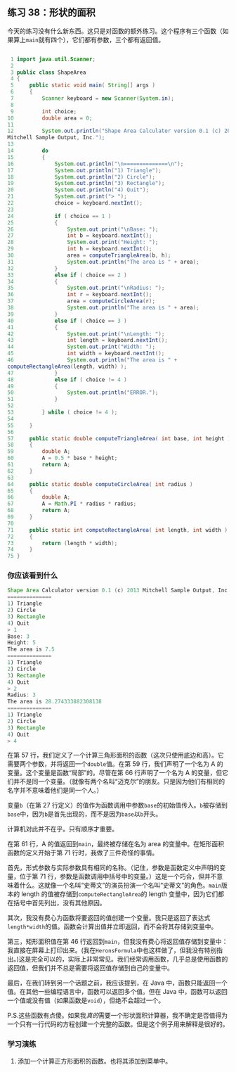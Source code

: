 ## 练习 38：形状的面积

今天的练习没有什么新东西。这只是对函数的额外练习。这个程序有三个函数（如果算上`main`就有四个），它们都有参数，三个都有返回值。

```java

 1 import java.util.Scanner;
 2 
 3 public class ShapeArea
 4 {
 5     public static void main( String[] args )
 6     {
 7         Scanner keyboard = new Scanner(System.in);
 8 
 9         int choice;
10         double area = 0;
11 
12         System.out.println("Shape Area Calculator version 0.1 (c) 2013 
Mitchell Sample Output, Inc.");
13 
14         do
15         {
16             System.out.println("\n­=­=­=­=­=­=­=­=­=­=­=­=­=­=­\n");
17             System.out.println("1) Triangle");
18             System.out.println("2) Circle");
19             System.out.println("3) Rectangle");
20             System.out.println("4) Quit");
21             System.out.print("> ");
22             choice = keyboard.nextInt();
23 
24             if ( choice == 1 )
25             {
26                 System.out.print("\nBase: ");
27                 int b = keyboard.nextInt();
28                 System.out.print("Height: ");
29                 int h = keyboard.nextInt();
30                 area = computeTriangleArea(b, h);
31                 System.out.println("The area is " + area);
32             }
33             else if ( choice == 2 )
34             {
35                 System.out.print("\nRadius: ");
36                 int r = keyboard.nextInt();
37                 area = computeCircleArea(r);
38                 System.out.println("The area is " + area);
39             }
40             else if ( choice == 3 )
41             {
42                 System.out.print("\nLength: ");
43                 int length = keyboard.nextInt();
44                 System.out.print("Width: ");
45                 int width = keyboard.nextInt();
46                 System.out.println("The area is " + 
computeRectangleArea(length, width) );
47             }
48             else if ( choice != 4 )
49             {
50                 System.out.println("ERROR.");
51             }
52 
53         } while ( choice != 4 );
54 
55     }
56 
57     public static double computeTriangleArea( int base, int height )
58     {
59         double A;
60         A = 0.5 * base * height;
61         return A;
62     }
63 
64     public static double computeCircleArea( int radius )
65     {
66         double A;
67         A = Math.PI * radius * radius;
68         return A;
69     }
70 
71     public static int computeRectangleArea( int length, int width )
72     {
73         return (length * width);
74     }
75 }
```

### 你应该看到什么

```java
Shape Area Calculator version 0.1 (c) 2013 Mitchell Sample Output, Inc.
­=­=­=­=­=­=­=­=­=­=­=­=­=­=­
1) Triangle
2) Circle
3) Rectangle
4) Quit
> 1
Base: 3
Height: 5
The area is 7.5
­=­=­=­=­=­=­=­=­=­=­=­=­=­=­
1) Triangle
2) Circle
3) Rectangle
4) Quit
> 2
Radius: 3
The area is 28.274333882308138
­=­=­=­=­=­=­=­=­=­=­=­=­=­=­
1) Triangle
2) Circle
3) Rectangle
4) Quit
> 4
```

在第 57 行，我们定义了一个计算三角形面积的函数（这次只使用底边和高）。它需要两个参数，并将返回一个`double`值。在第 59 行，我们声明了一个名为 A 的变量。这个变量是函数“局部”的。尽管在第 66 行声明了一个名为 A 的变量，但它们并不是同一个变量。（就像有两个名叫“迈克尔”的朋友。只是因为他们有相同的名字并不意味着他们是同一个人。）

变量`b`（在第 27 行定义）的值作为函数调用中参数`base`的初始值传入。`b`被存储到`base`中，因为`b`是首先出现的，而不是因为`base`以`b`开头。

计算机对此并不在乎。只有顺序才重要。

在第 61 行，A 的值返回到`main`，最终被存储在名为 area 的变量中。在矩形面积函数的定义开始于第 71 行时，我做了三件奇怪的事情。

首先，形式参数与实际参数具有相同的名称。（记住，参数是函数定义中声明的变量，位于第 71 行，参数是函数调用中括号中的变量。）这是一个巧合，但并不意味着什么。这就像一个名叫“史蒂文”的演员扮演一个名叫“史蒂文”的角色。`main`版本的 length 的值被存储到`computeRectangleArea`的 length 变量中，因为它们都在括号中首先列出，没有其他原因。

其次，我没有费心为函数将要返回的值创建一个变量。我只是返回了表达式`length*width`的值。函数会计算出值并立即返回，而不会将其存储到变量中。

第三，矩形面积值在第 46 行返回到`main`，但我没有费心将返回值存储到变量中：我直接在屏幕上打印出来。(我在`HeronsFormula`中也这样做了，但我没有特别指出。)这是完全可以的，实际上非常常见。我们经常调用函数，几乎总是使用函数的返回值，但我们并不总是需要将返回值存储到自己的变量中。

最后，在我们转到另一个话题之前，我应该提到，在 Java 中，函数只能返回一个值。在其他一些编程语言中，函数可以返回多个值。但在 Java 中，函数可以返回一个值或没有值（如果函数是`void`），但绝不会超过一个。

P.S.这些函数有点傻。如果我*真的*需要一个形状面积计算器，我不确定是否值得为一个只有一行代码的方程创建一个完整的函数。但是这个例子用来解释是很好的。

### 学习演练

1. 添加一个计算正方形面积的函数。也将其添加到菜单中。

